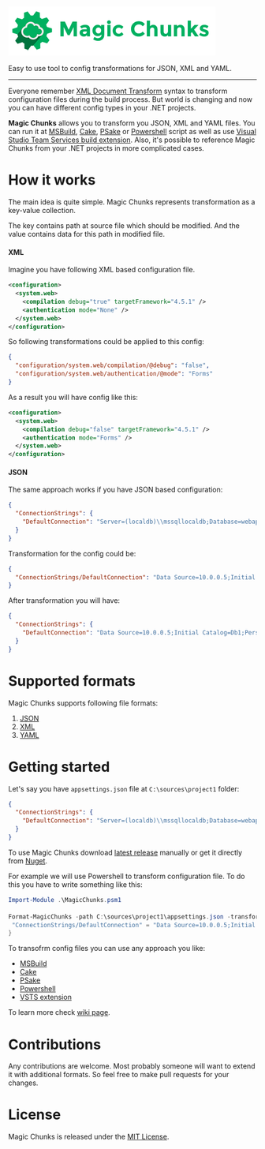 ![Magic Chunks](assets/title.png)

Easy to use tool to config transformations for JSON, XML and YAML.

---

Everyone remember [XML Document Transform](https://msdn.microsoft.com/en-us/library/dd465326.aspx) syntax to transform configuration files during the build process. But world is changing and now you can have different config types in your .NET projects.

**Magic Chunks** allows you to transform you JSON, XML and YAML files. You can run it at [MSBuild](https://msdn.microsoft.com/en-us/library/dd393574.aspx), [Cake](http://cakebuild.net/), [PSake](https://github.com/psake/psake) or [Powershell](https://msdn.microsoft.com/en-us/powershell/) script as well as use [Visual Studio Team Services build extension](https://marketplace.visualstudio.com/items?itemName=sergeyzwezdin.magic-chunks). Also, it's possible to reference Magic Chunks from your .NET projects in more complicated cases.

# How it works

The main idea is quite simple. Magic Chunks represents transformation as a key-value collection.

The key contains path at source file which should be modified. And the value contains data for this path in modified file.

#### XML

Imagine you have following XML based configuration file.

```xml
<configuration>
  <system.web>
    <compilation debug="true" targetFramework="4.5.1" />
    <authentication mode="None" />
  </system.web>
</configuration>
```

So following transformations could be applied to this config:

```json
{
  "configuration/system.web/compilation/@debug": "false",
  "configuration/system.web/authentication/@mode": "Forms"
}
```

As a result you will have config like this:

```xml
<configuration>
  <system.web>
    <compilation debug="false" targetFramework="4.5.1" />
    <authentication mode="Forms" />
  </system.web>
</configuration>
```

#### JSON

The same approach works if you have JSON based configuration:

```json
{
  "ConnectionStrings": {
    "DefaultConnection": "Server=(localdb)\\mssqllocaldb;Database=webapp"
  }
}
```

Transformation for the config could be:

```json
{
  "ConnectionStrings/DefaultConnection": "Data Source=10.0.0.5;Initial Catalog=Db1;Persist Security Info=True"
}
```

After transformation you will have:

```json
{
  "ConnectionStrings": {
    "DefaultConnection": "Data Source=10.0.0.5;Initial Catalog=Db1;Persist Security Info=True"
  }
}
```

# Supported formats

Magic Chunks supports following file formats:

1. [JSON](https://wikipedia.org/wiki/JSON)
2. [XML](https://wikipedia.org/wiki/XML)
3. [YAML](https://wikipedia.org/wiki/YAML)

# Getting started

Let's say you have `appsettings.json` file at `C:\sources\project1` folder:

```json
{
  "ConnectionStrings": {
    "DefaultConnection": "Server=(localdb)\\mssqllocaldb;Database=webapp"
  }
}
```

To use Magic Chunks download [latest release](https://github.com/sergeyzwezdin/magic-chunks/releases) manually or get it directly from [Nuget](http://nuget.org).

For example we will use Powershell to transform configuration file. To do this you have to write something like this: 

```powershell
Import-Module .\MagicChunks.psm1

Format-MagicChunks -path C:\sources\project1\appsettings.json -transformations @{
 "ConnectionStrings/DefaultConnection" = "Data Source=10.0.0.5;Initial Catalog=Db1;Persist Security Info=True"
}
```

To transofrm config files you can use any approach you like:

 - [MSBuild](https://github.com/sergeyzwezdin/magic-chunks/wiki)
 - [Cake](https://github.com/sergeyzwezdin/magic-chunks/wiki)
 - [PSake](https://github.com/sergeyzwezdin/magic-chunks/wiki)
 - [Powershell](https://github.com/sergeyzwezdin/magic-chunks/wiki)
 - [VSTS extension](https://github.com/sergeyzwezdin/magic-chunks/wiki)

To learn more check [wiki page](https://github.com/sergeyzwezdin/magic-chunks/wiki).

# Contributions

Any contributions are welcome. Most probably someone will want to extend it with additional formats. So feel free to make pull requests for your changes.

# License

Magic Chunks is released under the [MIT License](https://github.com/sergeyzwezdin/magic-chunks/blob/master/LICENSE).
